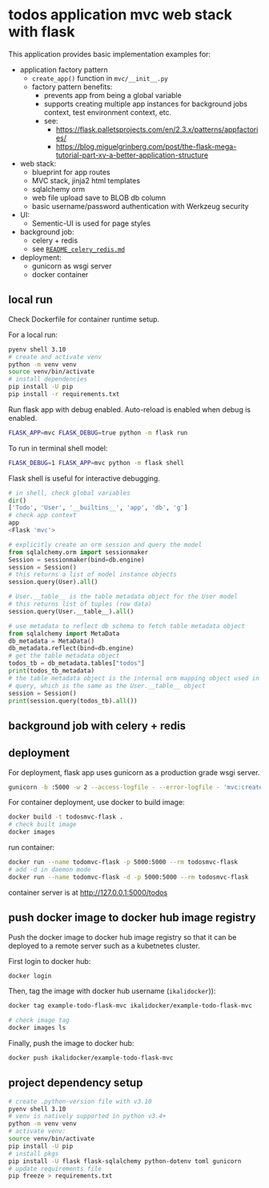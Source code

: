 # todos application mvc web stack with flask

This application provides basic implementation examples for:

- application factory pattern
  - `create_app()` function in `mvc/__init__.py`
  - factory pattern benefits:
    - prevents app from being a global variable
    - supports creating multiple app instances for background jobs context,
      test environment context, etc.
    - see:
      - https://flask.palletsprojects.com/en/2.3.x/patterns/appfactories/
      - https://blog.miguelgrinberg.com/post/the-flask-mega-tutorial-part-xv-a-better-application-structure
- web stack:
  - blueprint for app routes
  - MVC stack, jinja2 html templates
  - sqlalchemy orm
  - web file upload save to BLOB db column
  - basic username/password authentication with Werkzeug security
- UI:
  - Sementic-UI is used for page styles
- background job:
  - celery + redis
  - see [`README_celery_redis.md`](./README_celery_redis.md)
- deployment:
  - gunicorn as wsgi server
  - docker container

## local run

Check Dockerfile for container runtime setup.

For a local run:

```sh
pyenv shell 3.10
# create and activate venv
python -m venv venv
source venv/bin/activate
# install dependencies
pip install -U pip
pip install -r requirements.txt
```

Run flask app with debug enabled.
Auto-reload is enabled when debug is enabled.

```sh
FLASK_APP=mvc FLASK_DEBUG=true python -m flask run
```

To run in terminal shell model:

```sh
FLASK_DEBUG=1 FLASK_APP=mvc python -m flask shell
```

Flask shell is useful for interactive debugging.

```python
# in shell, check global variables
dir()
['Todo', 'User', '__builtins__', 'app', 'db', 'g']
# check app context
app
<Flask 'mvc'>

# explicitly create an orm session and query the model
from sqlalchemy.orm import sessionmaker
Session = sessionmaker(bind=db.engine)
session = Session()
# this returns a list of model instance objects
session.query(User).all()

# User.__table__ is the table metadata object for the User model
# this returns list of tuples (row data)
session.query(User.__table__).all()

# use metadata to reflect db schema to fetch table metadata object
from sqlalchemy import MetaData
db_metadata = MetaData()
db_metadata.reflect(bind=db.engine)
# get the table metadata object
todos_tb = db_metadata.tables["todos"]
print(todos_tb_metadata)
# the table metadata object is the internal orm mapping object used in
# query, which is the same as the User.__table__ object
session = Session()
print(session.query(todos_tb).all())
```

## background job with celery + redis

## deployment

For deployment, flask app uses gunicorn as a production grade wsgi server.

```sh
gunicorn -b :5000 -w 2 --access-logfile - --error-logfile - 'mvc:create_app()'
```

For container deployment, use docker to build image:

```sh
docker build -t todosmvc-flask .
# check built image
docker images
```

run container:

```sh
docker run --name todomvc-flask -p 5000:5000 --rm todosmvc-flask
# add -d in daemon mode
docker run --name todomvc-flask -d -p 5000:5000 --rm todosmvc-flask
```

container server is at http://127.0.0.1:5000/todos

## push docker image to docker hub image registry

Push the docker image to docker hub image registry so that it can be deployed
to a remote server such as a kubetnetes cluster.

First login to docker hub:

```sh
docker login
```

Then, tag the image with docker hub username (`ikalidocker`)):

```sh
docker tag example-todo-flask-mvc ikalidocker/example-todo-flask-mvc

# check image tag
docker images ls
```

Finally, push the image to docker hub:

```sh
docker push ikalidocker/example-todo-flask-mvc
```

## project dependency setup

```sh
# create .python-version file with v3.10
pyenv shell 3.10
# venv is natively supported in python v3.4+
python -m venv venv
# activate venv:
source venv/bin/activate
pip install -U pip
# install pkgs
pip install -U flask flask-sqlalchemy python-dotenv toml gunicorn
# update requirements file
pip freeze > requirements.txt
```
